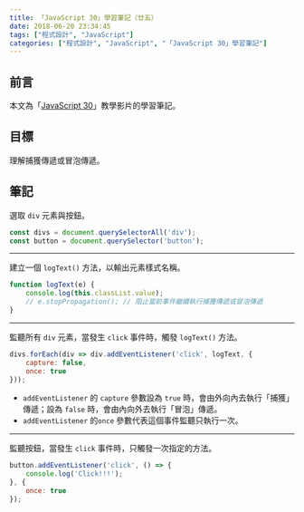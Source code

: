 ```yaml
---
title: 「JavaScript 30」學習筆記（廿五）
date: 2018-06-20 23:34:45
tags: ["程式設計", "JavaScript"]
categories: ["程式設計", "JavaScript", "「JavaScript 30」學習筆記"]
---
```


## 前言

本文為「[JavaScript 30](https://javascript30.com/)」教學影片的學習筆記。

## 目標

理解捕獲傳遞或冒泡傳遞。

## 筆記

選取 `div` 元素與按鈕。

```js
const divs = document.querySelectorAll('div');
const button = document.querySelector('button');
```

---

建立一個 `logText()` 方法，以輸出元素樣式名稱。

```js
function logText(e) {
    console.log(this.classList.value);
    // e.stopPropagation(); // 阻止當前事件繼續執行捕獲傳遞或冒泡傳遞
}
```

---

監聽所有 `div` 元素，當發生 `click` 事件時，觸發 `logText()` 方法。

```js
divs.forEach(div => div.addEventListener('click', logText, {
    capture: false,
    once: true
}));
```

- `addEventListener` 的 `capture` 參數設為 `true` 時，會由外向內去執行「捕獲」傳遞；設為 `false` 時，會由內向外去執行「冒泡」傳遞。
- `addEventListener` 的`once` 參數代表這個事件監聽只執行一次。

---

監聽按鈕，當發生 `click` 事件時，只觸發一次指定的方法。

```js
button.addEventListener('click', () => {
    console.log('Click!!!');
}, {
    once: true
});
```
